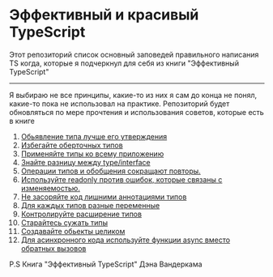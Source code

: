 # Эффективный и красивый TypeScript 

Этот репозиторий список основный заповедей правильного написания TS когда, которые я подчеркнул для себя из книги "Эффективный TypeScript" <hr>
Я выбираю не все принципы, какие-то из них я сам до конца не понял, какие-то пока не использовал на практике.
Репозиторий будет обновляться по мере прочтения и использования советов, которые есть в книге 

1) [Обьявление типа лучше его утверждения](https://github.com/iskander-faggod/How-to-write-the-TS-code-correctly/blob/main/1.ts)
2) [Избегайте оберточных типов](https://github.com/iskander-faggod/How-to-write-the-TS-code-correctly/blob/main/2.ts)
3) [Применяйте типы ко всему приложению](https://github.com/iskander-faggod/How-to-write-the-TS-code-correctly/blob/main/3.ts)
4) [Знайте разницу между type/interface](https://github.com/iskander-faggod/How-to-write-the-TS-code-correctly/blob/main/4.ts)
5) [Операции типов и обобщения сокращают повторы.](https://github.com/iskander-faggod/How-to-write-the-TS-code-correctly/blob/main/5.ts)
6) [Используйте readonly против ошибок, которые связаны с изменяемостью.](https://github.com/iskander-faggod/How-to-write-the-TS-code-correctly/blob/main/6.ts)
7) [Не засоряйте код лишними аннотациями типов](https://github.com/iskander-faggod/How-to-write-the-TS-code-correctly/blob/main/7.ts)
8) [Для каждых типов разные переменные](https://github.com/iskander-faggod/How-to-write-the-TS-code-correctly/blob/main/8.ts)
9) [Контролируйте расширение типов](https://github.com/iskander-faggod/How-to-write-the-TS-code-correctly/blob/main/9.ts)
10) [Старайтесь сужать типы](https://github.com/iskander-faggod/How-to-write-the-TS-code-correctly/blob/main/10.ts)
11) [Создавайте обьекты целиком](https://github.com/iskander-faggod/How-to-write-the-TS-code-correctly/blob/main/11.ts)
12) [Для асинхронного кода используйте функции async вместо обратных вызовов](https://github.com/iskander-faggod/How-to-write-the-TS-code-correctly/blob/main/12.ts)



P.S Книга "Эффективный TypeScript" Дэна Вандеркама
